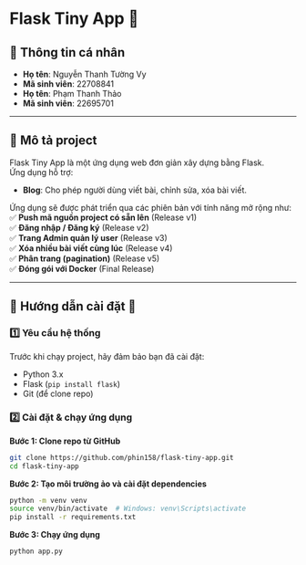 # Flask Tiny App 🚀

## 📌 Thông tin cá nhân  
- **Họ tên**: Nguyễn Thanh Tường Vy  
- **Mã sinh viên**: 22708841
- **Họ tên**: Phạm Thanh Thảo  
- **Mã sinh viên**: 22695701
---

## 📌 Mô tả project  
Flask Tiny App là một ứng dụng web đơn giản xây dựng bằng Flask.  
Ứng dụng hỗ trợ:
- **Blog**: Cho phép người dùng viết bài, chỉnh sửa, xóa bài viết.  

Ứng dụng sẽ được phát triển qua các phiên bản với tính năng mở rộng như:  
✅ **Push mã nguồn project có sẵn lên** (Release v1)  
✅ **Đăng nhập / Đăng ký** (Release v2)  
✅ **Trang Admin quản lý user** (Release v3)  
✅ **Xóa nhiều bài viết cùng lúc** (Release v4)  
✅ **Phân trang (pagination)** (Release v5)  
✅ **Đóng gói với Docker** (Final Release)  

---

## 📌 Hướng dẫn cài đặt 🔧

### **1️⃣ Yêu cầu hệ thống**  
Trước khi chạy project, hãy đảm bảo bạn đã cài đặt:  
- Python 3.x  
- Flask (`pip install flask`)  
- Git (để clone repo)  

### **2️⃣ Cài đặt & chạy ứng dụng**
**Bước 1: Clone repo từ GitHub**  
```bash
git clone https://github.com/phin158/flask-tiny-app.git
cd flask-tiny-app
```
**Bước 2: Tạo môi trường ảo và cài đặt dependencies**  
```bash
python -m venv venv
source venv/bin/activate  # Windows: venv\Scripts\activate
pip install -r requirements.txt
```
**Bước 3: Chạy ứng dụng**
```bash
python app.py
```
